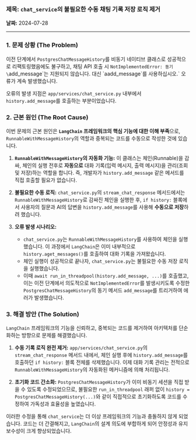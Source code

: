 ### **제목: `chat_service`의 불필요한 수동 채팅 기록 저장 로직 제거**

**날짜:** 2024-07-28

---

### **1. 문제 상황 (The Problem)**

이전 단계에서 `PostgresChatMessageHistory`를 비동기 네이티브 클래스로 성공적으로 리팩토링했음에도 불구하고, 채팅 API 호출 시 `NotImplementedError: 동기 \`add_message\`는 지원되지 않습니다. 대신 \`aadd_message\`를 사용하십시오.` 오류가 계속 발생했습니다.

오류의 발생 지점은 `app/services/chat_service.py` 내부에서 `history.add_message`를 호출하는 부분이었습니다.

### **2. 근본 원인 (The Root Cause)**

이번 문제의 근본 원인은 **`LangChain` 프레임워크의 핵심 기능에 대한 이해 부족**으로, `RunnableWithMessageHistory`의 역할과 중복되는 코드를 수동으로 작성한 것에 있습니다.

1.  **`RunnableWithMessageHistory`의 자동화 기능:** 이 클래스는 체인(Runnable)을 감싸, 체인의 실행 전후로 **자동으로** 대화 기록(입력 메시지, 출력 메시지)을 관리(조회 및 저장)하는 역할을 합니다. 즉, 개발자가 `history.add_message` 같은 메서드를 직접 호출할 필요가 없습니다.

2.  **불필요한 수동 로직:** `chat_service.py`의 `stream_chat_response` 메서드에서는 `RunnableWithMessageHistory`로 감싸진 체인을 실행한 후, `if history:` 블록에서 사용자의 질문과 AI의 답변을 `history.add_message`를 사용해 **수동으로 저장**하려 했습니다.

3.  **오류 발생 시나리오:**
    *   `chat_service.py`는 `RunnableWithMessageHistory`를 사용하여 체인을 실행했습니다. 이 과정에서 `LangChain`은 이미 내부적으로 `history.aget_messages()`를 호출하여 대화 기록을 가져왔습니다.
    *   체인 실행이 성공적으로 끝나자, `chat_service.py`는 불필요한 수동 저장 로직을 실행했습니다.
    *   이때 `await run_in_threadpool(history.add_message, ...)`를 호출했고, 이는 이전 단계에서 의도적으로 `NotImplementedError`를 발생시키도록 수정한 `PostgresChatMessageHistory`의 동기 메서드 `add_message`를 트리거하여 에러가 발생했습니다.

### **3. 해결 방안 (The Solution)**

`LangChain` 프레임워크의 기능을 신뢰하고, 중복되는 코드를 제거하여 아키텍처를 단순화하는 방향으로 문제를 해결했습니다.

1.  **수동 기록 로직 완전 제거:** `app/services/chat_service.py`의 `stream_chat_response` 메서드 내에서, 체인 실행 후에 `history.add_message`를 호출하던 `if history:` 블록 전체를 삭제했습니다. 이제 대화 기록 관리는 전적으로 `RunnableWithMessageHistory`의 자동화된 메커니즘에 의해 처리됩니다.

2.  **초기화 코드 간소화:** `PostgresChatMessageHistory`가 이미 비동기 세션을 직접 받을 수 있도록 수정되었으므로, 불필요한 `run_in_threadpool` 래퍼 없이 `history = PostgresChatMessageHistory(...)`와 같이 직접적으로 초기화하도록 코드를 수정하여 가독성과 효율성을 높였습니다.

이러한 수정을 통해 `chat_service`는 더 이상 프레임워크의 기능과 충돌하지 않게 되었습니다. 코드는 더 간결해지고, `LangChain`의 설계 의도에 부합하게 되어 안정성과 유지보수성이 크게 향상되었습니다. 